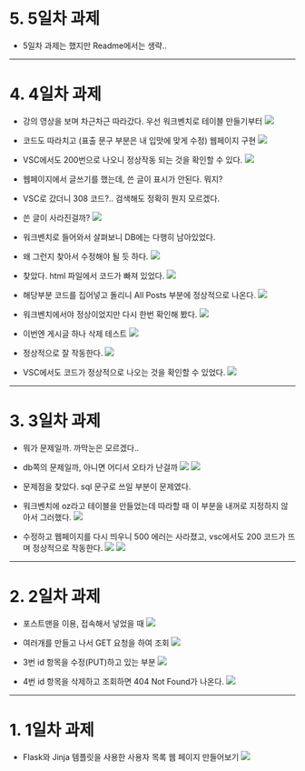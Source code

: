 # 5. 5일차 과제
  - 5일차 과제는 했지만 Readme에서는 생략..
-----------------------------------------------------------------------------------------
# 4. 4일차 과제
  - 강의 영상을 보며 차근차근 따라갔다. 우선 워크벤치로 테이블 만들기부터
    ![](../Flask/screenshot/11.jpg)

  - 코드도 따라치고 (표출 문구 부분은 내 입맛에 맞게 수정) 웹페이지 구현
    ![](../Flask/screenshot/12.jpg)
  
  - VSC에서도 200번으로 나오니 정상작동 되는 것을 확인할 수 있다.
    ![](../Flask/screenshot/13.jpg)

  - 웹페이지에서 글쓰기를 했는데, 쓴 글이 표시가 안된다. 뭐지?
  - VSC로 갔더니 308 코드?.. 검색해도 정확히 뭔지 모르겠다.
  - 쓴 글이 사라진걸까?
    ![](../Flask/screenshot/14.jpg)
  
  - 워크벤치로 들어와서 살펴보니 DB에는 다행히 남아있었다.
  - 왜 그런지 찾아서 수정해야 될 듯 하다.
    ![](../Flask/screenshot/15.jpg)

  - 찾았다. html 파일에서 코드가 빠져 있었다.
    ![](../Flask/screenshot/16.jpg)

  - 해당부분 코드를 집어넣고 돌리니 All Posts 부분에 정상적으로 나온다.
    ![](../Flask/screenshot/17.jpg)

  - 워크벤치에서야 정상이었지만 다시 한번 확인해 봤다.
    ![](../Flask/screenshot/18.jpg)

  - 이번엔 게시글 하나 삭제 테스트
    ![](../Flask/screenshot/19.jpg)

  - 정상적으로 잘 작동한다.
    ![](../Flask/screenshot/20.jpg)

  - VSC에서도 코드가 정상적으로 나오는 것을 확인할 수 있었다.
    ![](../Flask/screenshot/21.jpg)

----------------------------------------------------------------------------------------
# 3. 3일차 과제
  - 뭐가 문제일까. 까막눈은 모르겠다..
  - db쪽의 문제일까, 아니면 어디서 오타가 난걸까
    ![](../Flask/screenshot/06.jpg)
    ![](../Flask/screenshot/07.jpg)

  - 문제점을 찾았다. sql 문구로 쓰일 부분이 문제였다.
  - 워크벤치에 oz라고 테이블을 만들었는데 따라할 때 이 부분을 내꺼로 지정하지 않아서 그러했다.
    ![](../Flask/screenshot/08.jpg)

  - 수정하고 웹페이지를 다시 띄우니 500 에러는 사라졌고, vsc에서도 200 코드가 뜨며 정상적으로 작동한다.
    ![](../Flask/screenshot/09.jpg)
    ![](../Flask/screenshot/10.jpg)
-------------------------------------------------------------------------------------
# 2. 2일차 과제
  - 포스트맨을 이용, 접속해서 넣었을 때
    ![](../Flask/screenshot/02.jpg)

  - 여러개를 만들고 나서 GET 요청을 하여 조회
    ![](../Flask/screenshot/03.jpg)

  - 3번 id 항목을 수정(PUT)하고 있는 부분
    ![](../Flask/screenshot/04.jpg)

  - 4번 id 항목을 삭제하고 조회하면 404 Not Found가 나온다.
    ![](../Flask/screenshot/05.jpg)

----------------------------------------------------------------------------------------
# 1. 1일차 과제
  - Flask와 Jinja 템플릿을 사용한 사용자 목록 웹 페이지 만들어보기
    ![](../Flask/screenshot/01.jpg)
